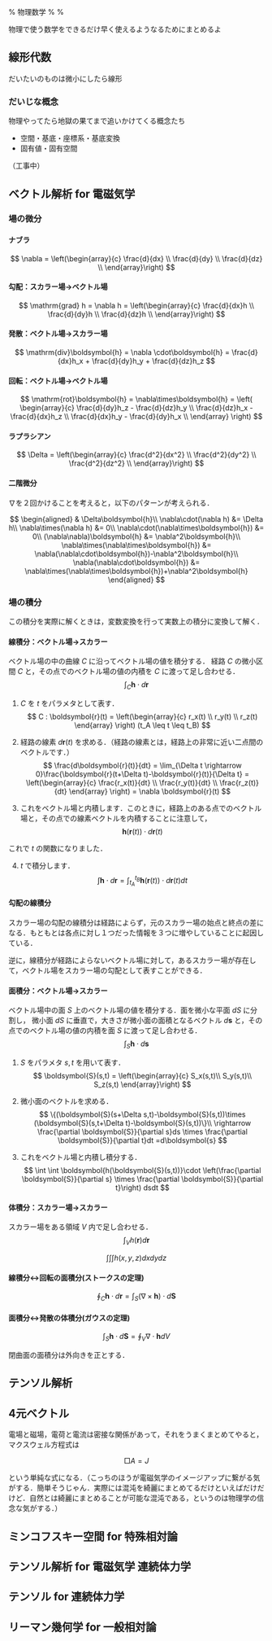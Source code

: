 % 物理数学
%
%

物理で使う数学をできるだけ早く使えるようなるためにまとめるよ

## 線形代数

だいたいのものは微小にしたら線形

### だいじな概念

物理やってたら地獄の果てまで追いかけてくる概念たち

- 空間・基底・座標系・基底変換
- 固有値・固有空間

（工事中）

## ベクトル解析 for 電磁気学
### 場の微分

#### ナブラ
$$
\nabla = \left(\begin{array}{c}
          \frac{d}{dx} \\
          \frac{d}{dy} \\
          \frac{d}{dz} \\
        \end{array}\right)
$$

#### 勾配：スカラー場→ベクトル場
$$
\mathrm{grad} h
      = \nabla h
      = \left(\begin{array}{c}
        \frac{d}{dx}h \\
        \frac{d}{dy}h \\
        \frac{d}{dz}h \\
      \end{array}\right)
$$

#### 発散：ベクトル場→スカラー場
$$
\mathrm{div}\boldsymbol{h}
      = \nabla \cdot\boldsymbol{h}
      = \frac{d}{dx}h_x + \frac{d}{dy}h_y + \frac{d}{dz}h_z
$$

#### 回転：ベクトル場→ベクトル場
 $$
 \mathrm{rot}\boldsymbol{h}
      = \nabla\times\boldsymbol{h}
      = \left(
					\begin{array}{c}
					\frac{d}{dy}h_z - \frac{d}{dz}h_y \\
					\frac{d}{dz}h_x - \frac{d}{dx}h_z \\
					\frac{d}{dx}h_y - \frac{d}{dy}h_x \\
					\end{array}
				\right)
$$

#### ラプラシアン
$$
\Delta
      = \left(\begin{array}{c}
			    \frac{d^2}{dx^2} \\
			    \frac{d^2}{dy^2} \\
			    \frac{d^2}{dz^2} \\
			\end{array}\right)
$$

#### 二階微分
$\nabla$を２回かけることを考えると，以下のパターンが考えられる．

$$
\begin{aligned}
                                          & \Delta\boldsymbol{h}\\
\nabla\cdot(\nabla h)                     &= \Delta h\\
\nabla\times(\nabla h)                    &= 0\\
\nabla\cdot(\nabla\times\boldsymbol{h})   &= 0\\
(\nabla\nabla)\boldsymbol{h}              &= \nabla^2\boldsymbol{h}\\
\nabla\times(\nabla\times\boldsymbol{h})  &= \nabla(\nabla\cdot\boldsymbol{h})-\nabla^2\boldsymbol{h}\\
\nabla(\nabla\cdot\boldsymbol{h})         &= \nabla\times(\nabla\times\boldsymbol{h})+\nabla^2\boldsymbol{h}
\end{aligned}
$$

### 場の積分
この積分を実際に解くときは，変数変換を行って実数上の積分に変換して解く．

#### 線積分：ベクトル場→スカラー</h3>
ベクトル場の中の曲線 $C$ に沿ってベクトル場の値を積分する． 経路 $C$ の微小区間 $C$ と，その点でのベクトル場の値の内積を $C$ に渡って足し合わせる．
$$
\int_C \boldsymbol{h} \cdot d \boldsymbol{r}
$$

1. $C$ を $t$ をパラメタとして表す．
$$
C : \boldsymbol{r}(t) = \left(\begin{array}{c} r_x(t) \\ r_y(t) \\ r_z(t) \end{array} \right) (t_A \leq t \leq t_B)
$$

2. 経路の線素 $d\boldsymbol{r}(t)$ を求める．（経路の線素とは，経路上の非常に近い二点間のベクトルです．）
$$
\frac{d\boldsymbol{r}(t)}{dt}
    = \lim_{\Delta t \rightarrow 0}\frac{\boldsymbol{r}(t+\Delta t)-\boldsymbol{r}(t)}{\Delta t}
    = \left(\begin{array}{c} \frac{r_x(t)}{dt} \\ \frac{r_y(t)}{dt} \\ \frac{r_z(t)}{dt} \end{array} \right)
    = \nabla \boldsymbol{r}(t)
$$

3. これをベクトル場と内積します．このときに，経路上のある点でのベクトル場と，その点での線素ベクトルを内積することに注意して，
$$
\boldsymbol{h}(\boldsymbol{r}(t))\cdot d\boldsymbol{r}(t)
$$

これで $t$ の関数になりました．

4. $t$ で積分します．
$$
\int\boldsymbol{h}\cdot d\boldsymbol{r}
    = \int_{t_A}^{t_B} \boldsymbol{h}(\boldsymbol{r}(t))\cdot d\boldsymbol{r}(t) dt
$$

#### 勾配の線積分
スカラー場の勾配の線積分は経路によらず，元のスカラー場の始点と終点の差になる．もともとは各点に対し１つだった情報を３つに増やしていることに起因している．

逆に，線積分が経路によらないベクトル場に対して，あるスカラー場が存在して，ベクトル場をスカラー場の勾配として表すことができる．

#### 面積分：ベクトル場→スカラー

ベクトル場中の面 $S$ 上のベクトル場の値を積分する．面を微小な平面 $dS$ に分割し， 微小面 $dS$ に垂直で，大きさが微小面の面積となるベクトル $d\boldsymbol{s}$ と，その点でのベクトル場の値の内積を面 $S$ に渡って足し合わせる．
$$
\int_S \boldsymbol{h} \cdot d \boldsymbol{s}
$$

1. $S$ をパラメタ $s,t$ を用いて表す．
$$
\boldsymbol{S}(s,t) = \left(\begin{array}{c} S_x(s,t)\\	S_y(s,t)\\ S_z(s,t) \end{array}\right)
$$

2. 微小面のベクトルを求める．
$$
\{(\boldsymbol{S}(s+\Delta s,t)-\boldsymbol{S}(s,t))\times (\boldsymbol{S}(s,t+\Delta t)-\boldsymbol{S}(s,t))\}\\
    \rightarrow \frac{\partial \boldsymbol{S}}{\partial s}ds \times \frac{\partial \boldsymbol{S}}{\partial t}dt
    =d\boldsymbol{s}
$$

3. これをベクトル場と内積し積分する．
$$
\int \int \boldsymbol{h(\boldsymbol{S}(s,t))}\cdot 
    \left(\frac{\partial \boldsymbol{S}}{\partial s} \times \frac{\partial \boldsymbol{S}}{\partial t}\right) dsdt
$$

#### 体積分：スカラー場→スカラー
スカラー場をある領域 $V$ 内で足し合わせる．
$$
\int_V h(\boldsymbol{r}) d\boldsymbol{r}
$$

$$
\int \int \int h(x,y,z) dxdydz
$$

#### 線積分↔回転の面積分(ストークスの定理)
$$
\oint_C \boldsymbol{h}\cdot d\boldsymbol{r}
    = \int_S(\nabla\times\boldsymbol{h})\cdot d\boldsymbol{S}
$$
    
#### 面積分↔発散の体積分(ガウスの定理)
$$
\int_S\boldsymbol{h}\cdot d\boldsymbol{S}
    = \oint_V\nabla\cdot\boldsymbol{h}dV
$$

閉曲面の面積分は外向きを正とする．


## テンソル解析




## 4元ベクトル

電場と磁場，電荷と電流は密接な関係があって，それをうまくまとめてやると，マクスウェル方程式は

$$
\Box A = J
$$

という単純な式になる．（こっちのほうが電磁気学のイメージアップに繋がる気がする．簡単そうじゃん．実際には混沌を綺麗にまとめてるだけといえばだけだけど．自然とは綺麗にまとめることが可能な混沌である，というのは物理学の信念な気がする．）






## ミンコフスキー空間 for 特殊相対論



## テンソル解析 for 電磁気学 連続体力学


## テンソル for 連続体力学


## リーマン幾何学 for 一般相対論






